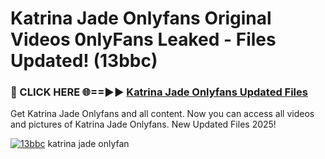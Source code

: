 # Katrina Jade Onlyfans Original Videos 0nlyFans Leaked - Files Updated! (13bbc)

<h3>🔴 CLICK HERE 🌐==►► <a href="https://tinyurl.com/x26r9saj" rel="nofollow">Katrina Jade Onlyfans Updated Files</a></h3>

Get Katrina Jade Onlyfans and all content. Now you can access all videos and pictures of Katrina Jade Onlyfans. New Updated Files 2025!

[![13bbc](https://i.imgur.com/LkgZPqh.gif)](https://tinyurl.com/x26r9saj)
katrina jade onlyfan